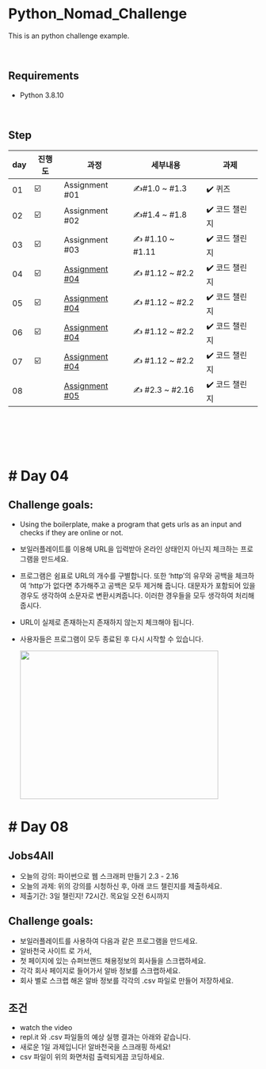 # Python_Nomad_Challenge

This is an python challenge example.

</br>

## Requirements
- Python 3.8.10

</br>

## Step
| day | 진행도 | 과정 | 세부내용 | 과제 |
| --- | --- | --- | --- | --- |
| 01 | ☑️ | Assignment #01 | ✍️#1.0 ~ #1.3 | ✔️ 퀴즈 |
| 02 | ☑️ | Assignment #02 | ✍️#1.4 ~ #1.8 | ✔️ 코드 챌린지 |
| 03 | ☑️ | Assignment #03 | ✍️ #1.10 ~ #1.11 | ✔️ 코드 챌린지 |
| 04 | ☑️ | [Assignment #04](#_Day_04) | ✍️ #1.12 ~ #2.2 | ✔️ 코드 챌린지 |
| 05 | ☑️ | [Assignment #04](#_Day_04) | ✍️ #1.12 ~ #2.2 | ✔️ 코드 챌린지 |
| 06 | ☑️ | [Assignment #04](#_Day_04) | ✍️ #1.12 ~ #2.2 | ✔️ 코드 챌린지 |
| 07 | ☑️ | [Assignment #04](#_Day_04) | ✍️ #1.12 ~ #2.2 | ✔️ 코드 챌린지 |
| 08 |    | [Assignment #05](#_Day_08) | ✍️ #2.3 ~ #2.16 | ✔️ 코드 챌린지 |


</br>
</br>
</br>
</br>







# # Day 04
## Challenge goals:
- Using the boilerplate, make a program that gets urls as an input and checks if they are online or not.
- 보일러플레이트를 이용해 URL을 입력받아 온라인 상태인지 아닌지 체크하는 프로그램을 만드세요.
- 프로그램은 쉼표로 URL의 개수를 구별합니다. 또한 ‘http’의 유무와 공백을 체크하여 ‘http’가 없다면 추가해주고 공백은 모두 제거해 줍니다. 대문자가 포함되어 있을 경우도 생각하여 소문자로 변환시켜줍니다. 이러한 경우들을 모두 생각하여 처리해줍시다.
- URL이 실제로 존재하는지 존재하지 않는지 체크해야 됩니다.
- 사용자들은 프로그램이 모두 종료된 후 다시 시작할 수 있습니다.

  <img src="https://nomad-coders-assets.s3.amazonaws.com/media/public/django-summernote/2020-04-15/3988e833-e1e3-4ac6-8670-a902c469caad.gif" width="400" height="300" />

# # Day 08
## Jobs4All
- 오늘의 강의: 파이썬으로 웹 스크래퍼 만들기 2.3 - 2.16
- 오늘의 과제: 위의 강의를 시청하신 후, 아래 코드 챌린지를 제출하세요.
- 제출기간: 3일 챌린지! 72시간. 목요일 오전 6시까지
  
## Challenge goals:
- 보일러플레이트를 사용하여 다음과 같은 프로그램을 만드세요.
- 알바천국 사이트 로 가서,
- 첫 페이지에 있는 슈퍼브랜드 채용정보의 회사들을 스크랩하세요.
- 각각 회사 페이지로 들어가서 알바 정보를 스크랩하세요.
- 회사 별로 스크랩 해온 알바 정보를 각각의 .csv 파일로 만들어 저장하세요.

## 조건
- watch the video
- repl.it 와 .csv 파일들의 예상 실행 결과는 아래와 같습니다.
- 새로운 1일 과제입니다! 알바천국을 스크래핑 하세요!
- csv 파일이 위의 화면처럼 출력되게끔 코딩하세요.